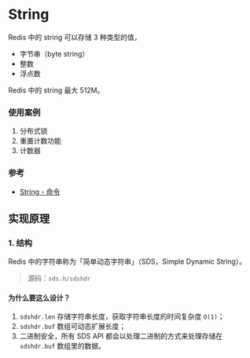 # String

Redis 中的 string 可以存储 3 种类型的值，
- 字节串（byte string）
- 整数
- 浮点数

Redis 中的 string 最大 512M。



### 使用案例
1. 分布式锁
2. 重置计数功能
3. 计数器


### 参考
- [String - 命令](/docs/命令/README.md#String)



## 实现原理

### 1. 结构
Redis 中的字符串称为「简单动态字符串」（SDS，Simple Dynamic String）。

> 源码：`sds.h/sdshdr`

#### 为什么要这么设计？
1. `sdshdr.len` 存储字符串长度，获取字符串长度的时间复杂度 `O(1)`；
2. `sdshdr.buf` 数组可动态扩展长度；
3. 二进制安全，所有 SDS API 都会以处理二进制的方式来处理存储在 `sdshdr.buf` 数组里的数据。


